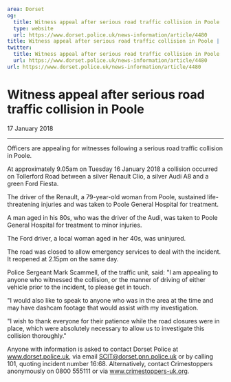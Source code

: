 ```yaml
area: Dorset
og:
  title: Witness appeal after serious road traffic collision in Poole
  type: website
  url: https://www.dorset.police.uk/news-information/article/4480
title: Witness appeal after serious road traffic collision in Poole |
twitter:
  title: Witness appeal after serious road traffic collision in Poole
  url: https://www.dorset.police.uk/news-information/article/4480
url: https://www.dorset.police.uk/news-information/article/4480
```

# Witness appeal after serious road traffic collision in Poole

17 January 2018

* * *

Officers are appealing for witnesses following a serious road traffic collision in Poole.

At approximately 9.05am on Tuesday 16 January 2018 a collision occurred on Tollerford Road between a silver Renault Clio, a silver Audi A8 and a green Ford Fiesta.

The driver of the Renault, a 79-year-old woman from Poole, sustained life-threatening injuries and was taken to Poole General Hospital for treatment.

A man aged in his 80s, who was the driver of the Audi, was taken to Poole General Hospital for treatment to minor injuries.

The Ford driver, a local woman aged in her 40s, was uninjured.

The road was closed to allow emergency services to deal with the incident. It reopened at 2.15pm on the same day.

Police Sergeant Mark Scammell, of the traffic unit, said: "I am appealing to anyone who witnessed the collision, or the manner of driving of either vehicle prior to the incident, to please get in touch.

"I would also like to speak to anyone who was in the area at the time and may have dashcam footage that would assist with my investigation.

"I wish to thank everyone for their patience while the road closures were in place, which were absolutely necessary to allow us to investigate this collision thoroughly."

Anyone with information is asked to contact Dorset Police at www.dorset.police.uk, via email SCIT@dorset.pnn.police.uk or by calling 101, quoting incident number 16:68. Alternatively, contact Crimestoppers anonymously on 0800 555111 or via www.crimestoppers-uk.org.
